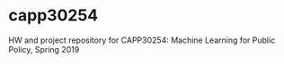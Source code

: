 # capp30254
HW and project repository for CAPP30254: Machine Learning for Public Policy, Spring 2019

